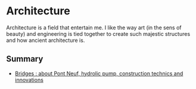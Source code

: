 # Architecture

Architecture is a field that entertain me. I like the way art (in the sens of beauty) and engineering is tied together to create such majestic structures and how ancient architecture is. 

## Summary

- [Bridges : about Pont Neuf, hydrolic pump, construction technics and innovations](https://garden.anthonyamar.fr/architecture/bridges)

